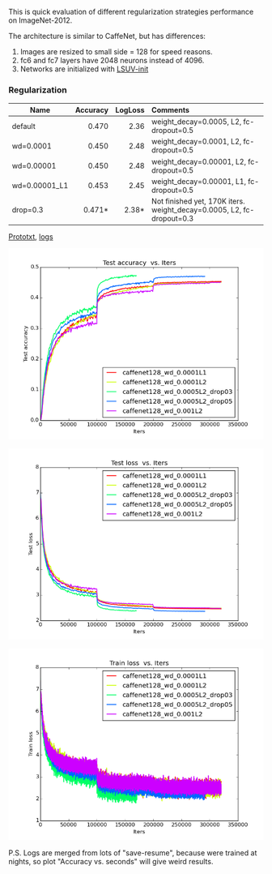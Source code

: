This is quick evaluation of different regularization strategies performance on ImageNet-2012. 

The architecture is similar to CaffeNet, but has differences:

1. Images are resized to small side = 128 for speed reasons.
2. fc6 and fc7 layers have 2048 neurons instead of 4096. 
3. Networks are initialized with [LSUV-init](http://arxiv.org/abs/1511.06422)


### Regularization

| Name    | Accuracy      | LogLoss | Comments  |
| -------|---------:| -------:|:-----------|
| default |0.470| 2.36 | weight_decay=0.0005, L2, fc-dropout=0.5 |
| wd=0.0001 |0.450| 2.48 | weight_decay=0.0001, L2, fc-dropout=0.5 |
| wd=0.00001 |0.450| 2.48 | weight_decay=0.00001, L2, fc-dropout=0.5 |
| wd=0.00001_L1 |0.453| 2.45 | weight_decay=0.00001, L1, fc-dropout=0.5 |
| drop=0.3 |0.471* | 2.38* | Not finished yet, 170K iters. weight_decay=0.0005, L2, fc-dropout=0.3 |


[Prototxt](https://github.com/ducha-aiki/caffenet-benchmark/tree/master/prototxt/regularization), [logs](https://github.com/ducha-aiki/caffenet-benchmark/tree/master/logs/regularization)



![CaffeNet128 test accuracy](/logs/regularization/img/0.png)


![CaffeNet128 test loss](/logs/regularization/img/2.png)


![CaffeNet128 train loss](/logs/regularization/img/6.png)

P.S. Logs are merged from lots of "save-resume", because were trained at nights, so plot "Accuracy vs. seconds" will give weird results. 

